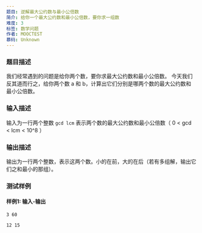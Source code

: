 ```yaml
---
题目: 逆解最大公约数与最小公倍数
简介: 给你一个最大公约数和最小公倍数，要你求一组数
难度: 3
标签: 数学问题
作者: MOOCTEST
慕码: Unknown
---
```


### 题目描述

我们经常遇到的问题是给你两个数，要你求最大公约数和最小公倍数。
今天我们反其道而行之，给你两个数 a 和 b，计算出它们分别是哪两个数的最大公约数和最小公倍数。

### 输入描述

输入为一行两个整数 `gcd lcm` 表示两个数的最大公约数和最小公倍数（ 0 < gcd < lcm < 10^8 ）

### 输出描述

输出为一行两个整数，表示这两个数。小的在前，大的在后（若有多组解，输出它们之和最小的那组）。

### 测试样例

#### 样例1: 输入-输出

```
3 60
```

```
12 15
```

